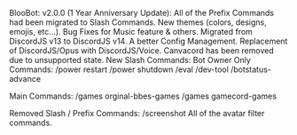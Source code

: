 BlooBot: v2.0.0 (1 Year Anniversary Update):
All of the Prefix Commands had been migrated to Slash Commands.
New themes (colors, designs, emojis, etc...).
Bug Fixes for Music feature & others.
Migrated from DiscordJS v13 to DiscordJS v14.
A better Config Management.
Replacement of DiscordJS/Opus with DiscordJS/Voice.
Canvacord has been removed due to unsupported state.
New Slash Commands:
Bot Owner Only Commands:
/power restart
/power shutdown
/eval
/dev-tool
/botstatus-advance

Main Commands:
/games orginal-bbes-games
/games gamecord-games

Removed Slash / Prefix Commands:
/screenshot
All of the avatar filter commands.

